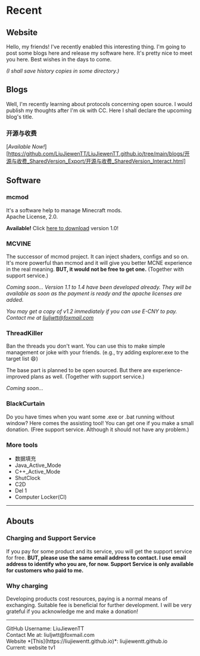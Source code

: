 # Recent

## Website

Hello, my friends! I've recently enabled this interesting thing. I'm going to post some blogs here and release my software here. 
It's pretty nice to meet you here. Best wishes in the days to come.

*(I shall save history copies in some directory.)*

## Blogs

Well, I'm recently learning about protocols concerning open source. I would publish my thoughts  after I'm ok with CC. Here I shall declare the upcoming blog's title.

### 开源与收费

[*Available Now!*][https://github.com/LiuJiewenTT/LiuJiewenTT.github.io/tree/main/blogs/开源与收费_SharedVersion_Export/开源与收费_SharedVersion_Interact.html]

## Software

### mcmod

It's a software help to manage Minecraft mods. <br>
Apache License, 2.0.

**Available!** Click [here to download](https://github.com/LiuJiewenTT/mcmod/releases/download/v1.0.0/mcmod_v1.0_release.zip) version 1.0!

### MCVINE

The successor of mcmod project. It can inject shaders, configs and so on. It's more powerful than mcmod and it will give you better MCNE experience in the real meaning. **BUT, it would not be free to get one.** (Together with support service.)

*Coming soon... Version 1.1 to 1.4 have been developed already. They will be available as soon as the payment is ready and the apache licenses are added.*

*You may get a copy of v1.2 immediately if you can use E-CNY to pay. Contact me at liuljwtt@foxmail.com*

### ThreadKiller

Ban the threads you don't want. You can use this to make simple management or joke with your friends. (e.g., try adding explorer.exe to the target list :smile:)

The base part is planned to be open sourced. But there are experience-improved plans as well. (Together with support service.)

*Coming soon...*

### BlackCurtain

Do you have times when you want some .exe or .bat running without window? Here comes the assisting tool! You can get one if you make a small donation. (Free support service. Although it should not have any problem.)

### More tools

- 数据填充
- Java_Active_Mode
- C++_Active_Mode
- ShutClock
- C2D
- Del 1
- Computer Locker(Cl)

<hr>

## Abouts

### Charging and Support Service

If you pay for some product and its service, you will get the support service for free. **BUT, please use the same email address to contact. I use email address to identify who you are, for now. Support Service is only available for customers who paid to me.**

### Why charging

Developing products cost resources, paying is a normal means of exchanging. Suitable fee is beneficial for further development. I will be very grateful if you acknowledge me and make a donation!

<hr>
GitHub Username: LiuJiewenTT<br>
Contact Me at: liuljwtt@foxmail.com<br>
Website *[This](https://liujiewentt.github.io)*: liujiewentt.github.io<br>
Current: website tv1<br>



